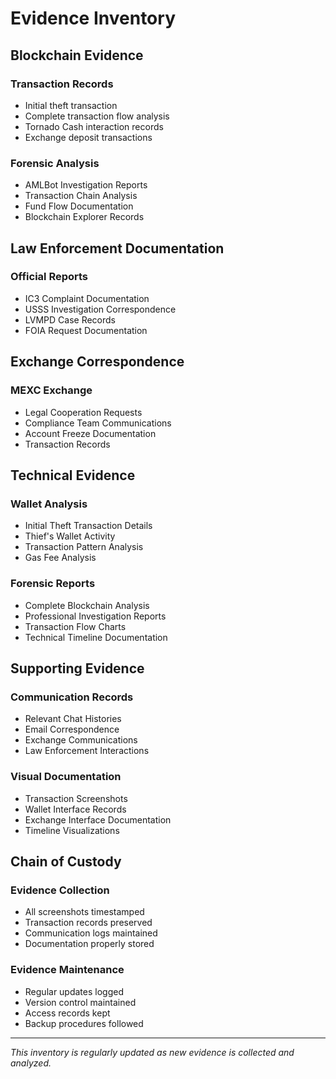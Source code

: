 # Evidence Inventory

## Blockchain Evidence

### Transaction Records
- Initial theft transaction
- Complete transaction flow analysis
- Tornado Cash interaction records
- Exchange deposit transactions

### Forensic Analysis
- AMLBot Investigation Reports
- Transaction Chain Analysis
- Fund Flow Documentation
- Blockchain Explorer Records

## Law Enforcement Documentation

### Official Reports
- IC3 Complaint Documentation
- USSS Investigation Correspondence
- LVMPD Case Records
- FOIA Request Documentation

## Exchange Correspondence

### MEXC Exchange
- Legal Cooperation Requests
- Compliance Team Communications
- Account Freeze Documentation
- Transaction Records

## Technical Evidence

### Wallet Analysis
- Initial Theft Transaction Details
- Thief's Wallet Activity
- Transaction Pattern Analysis
- Gas Fee Analysis

### Forensic Reports
- Complete Blockchain Analysis
- Professional Investigation Reports
- Transaction Flow Charts
- Technical Timeline Documentation

## Supporting Evidence

### Communication Records
- Relevant Chat Histories
- Email Correspondence
- Exchange Communications
- Law Enforcement Interactions

### Visual Documentation
- Transaction Screenshots
- Wallet Interface Records
- Exchange Interface Documentation
- Timeline Visualizations

## Chain of Custody

### Evidence Collection
- All screenshots timestamped
- Transaction records preserved
- Communication logs maintained
- Documentation properly stored

### Evidence Maintenance
- Regular updates logged
- Version control maintained
- Access records kept
- Backup procedures followed

---

*This inventory is regularly updated as new evidence is collected and analyzed.*
